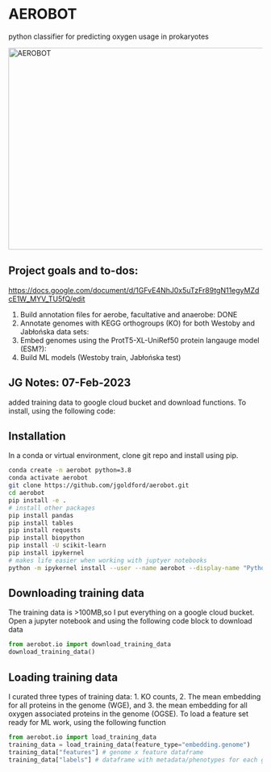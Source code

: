 # AEROBOT
python classifier for predicting oxygen usage in prokaryotes

<img src="https://cdn.discordapp.com/attachments/977537752591659008/1072408230862520420/JoshG_Ukiyo-e_style_drawing_of_a_cute_microbe_wearing_a_gas_mas_d5523523-2df3-42bd-b1b3-67d18237f331.png" alt="AEROBOT" title="AEROBOT" width="600" height="400" class="center">

## Project goals and to-dos:
https://docs.google.com/document/d/1GFvE4NhJ0x5uTzFr89tgN11egyMZdcE1W_MYV_TU5fQ/edit

1. Build annotation files for aerobe, facultative and anaerobe: DONE
2. Annotate genomes with KEGG orthogroups (KO) for both Westoby and Jabłońska data sets: 
3. Embed genomes using the ProtT5-XL-UniRef50 protein langauge model (ESM?): 
4. Build ML models (Westoby train, Jabłońska test)


## JG Notes: 07-Feb-2023
added training data to google cloud bucket and download functions. To install, using the following code:

## Installation

In a conda or virtual environment, clone git repo and install using pip.

```sh
conda create -n aerobot python=3.8
conda activate aerobot
git clone https://github.com/jgoldford/aerobot.git
cd aerobot
pip install -e .
# install other packages
pip install pandas
pip install tables
pip install requests
pip install biopython
pip install -U scikit-learn
pip install ipykernel
# makes life easier when working with juptyer notebooks
python -m ipykernel install --user --name aerobot --display-name "Python 3.8 (aerobot)"
```

## Downloading training data
The training data is >100MB,so I put everything on a google cloud bucket. Open a jupyter notebook and using the following code block to download data

```python
from aerobot.io import download_training_data
download_training_data()
```

## Loading training data
I curated three types of training data: 1. KO counts, 2. The mean embedding for all proteins in the genome (WGE), and 3. the mean embedding for all oxygen associated proteins in the genome (OGSE). To load a feature set ready for ML work, using the following function

```python
from aerobot.io import load_training_data
training_data = load_training_data(feature_type="embedding.genome")
training_data["features"] # genome x feature dataframe
training_data["labels"] # dataframe with metadata/phenotypes for each genome
```
